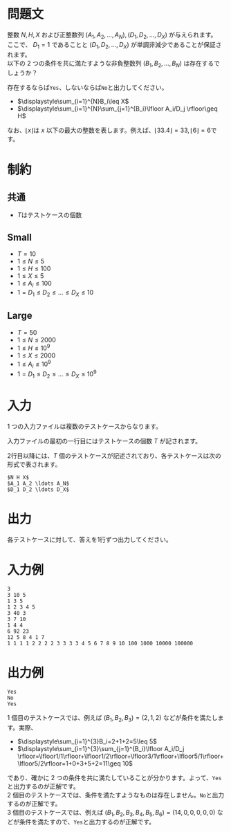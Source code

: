 # 問題文

整数 $N,H,X$ および正整数列 $(A_1,A_2,\ldots,A_N),(D_1,D_2,\ldots,D_X)$ が与えられます。   
ここで、 $D_1=1$ であることと $(D_1,D_2,\ldots,D_X)$ が単調非減少であることが保証されます。  
以下の $2$ つの条件を共に満たすような非負整数列 $(B_1,B_2,\ldots,B_N)$ は存在するでしょうか？  

存在するならば`Yes`、しないならば`No`と出力してください。  
* $\displaystyle\sum_{i=1}^{N}B_i\leq X$
* $\displaystyle\sum_{i=1}^{N}\sum_{j=1}^{B_i}\lfloor A_i/D_j \rfloor\geq H$  
  
  
なお、$\lfloor x \rfloor$は $x$ 以下の最大の整数を表します。例えば、$\lfloor 33.4 \rfloor=33,\lfloor 6 \rfloor=6$です。 


# 制約
## 共通
* $T$はテストケースの個数


## Small
* $T=10$
* $1\leq N\leq 5$
* $1\leq H\leq 100$
* $1\leq X\leq 5$
* $1\leq A_i\leq 100$
* $1=D_1\leq D_2\leq ...\leq D_X \leq10$
## Large
* $T=50$
* $1\leq N\leq 2000$
* $1\leq H\leq 10^9$
* $1\leq X\leq 2000$
* $1\leq A_i\leq 10^9$
* $1=D_1\leq D_2\leq \ldots\leq D_X \leq10^9$


# 入力
1 つの入力ファイルは複数のテストケースからなります。

入力ファイルの最初の一行目にはテストケースの個数 $T$ が記されます。

2行目以降には、$T$ 個のテストケースが記述されており、各テストケースは次の形式で表されます。


```
$N H X$
$A_1 A_2 \ldots A_N$
$D_1 D_2 \ldots D_X$

```

# 出力
各テストケースに対して、答えを1行ずつ出力してください。

# 入力例
```
3
3 10 5
1 3 5
1 2 3 4 5
3 40 3
3 7 10
1 4 4
6 92 23
12 5 8 4 1 7
1 1 1 1 2 2 2 2 3 3 3 3 4 5 6 7 8 9 10 100 1000 10000 100000
```

# 出力例
```
Yes
No
Yes
```
 $1$ 個目のテストケースでは、例えば $(B_1,B_2,B_3)=(2,1,2)$ などが条件を満たします。実際、  
* $\displaystyle\sum_{i=1}^{3}B_i=2+1+2=5\leq 5$
* $\displaystyle\sum_{i=1}^{3}\sum_{j=1}^{B_i}\lfloor A_i/D_j \rfloor=\lfloor1/1\rfloor+\lfloor1/2\rfloor+\lfloor3/1\rfloor+\lfloor5/1\rfloor+\lfloor5/2\rfloor=1+0+3+5+2=11\geq 10$  
  
であり、確かに $2$ つの条件を共に満たしていることが分かります。よって、`Yes`と出力するのが正解です。  
 $2$ 個目のテストケースでは、条件を満たすようなものは存在しません。`No`と出力するのが正解です。  
 $3$ 個目のテストケースでは、例えば $(B_1,B_2,B_3,B_4,B_5,B_6)=(14,0,0,0,0,0)$ などが条件を満たすので、`Yes`と出力するのが正解です。
